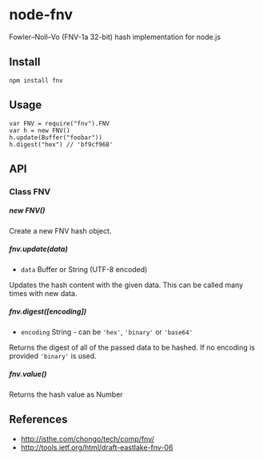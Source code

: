 # node-fnv

Fowler–Noll–Vo (FNV-1a 32-bit) hash implementation for node.js

## Install

	npm install fnv

## Usage

	var FNV = require("fnv").FNV
	var h = new FNV()
	h.update(Buffer("foobar"))
	h.digest("hex") // 'bf9cf968'


## API

### Class FNV

##### new FNV()

Create a new FNV hash object.

##### fnv.update(data)

- <code>data</code> Buffer or String (UTF-8 encoded)

Updates the hash content with the given data.
This can be called many times with new data.


##### fnv.digest([encoding])

- <code>encoding</code> String - can be <code>'hex'</code>, <code>'binary'</code> or <code>'base64'</code>

Returns the digest of all of the passed data to be hashed.
If no encoding is provided <code>'binary'</code> is used.

##### fnv.value()

Returns the hash value as Number

## References

- <http://isthe.com/chongo/tech/comp/fnv/>
- <http://tools.ietf.org/html/draft-eastlake-fnv-06>
